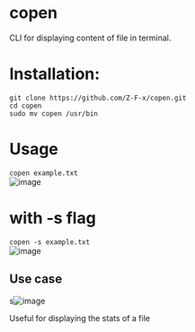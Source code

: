 # copen
CLI for displaying content of file in terminal. 

# Installation: 
`git clone https://github.com/Z-F-x/copen.git`\
`cd copen`\
`sudo mv copen /usr/bin`

# Usage
`copen example.txt`\
![image](https://github.com/user-attachments/assets/6389905f-d470-480a-9b7c-7d42d973118d)

# with -s flag 
`copen -s example.txt`\
![image](https://github.com/user-attachments/assets/c4471d0e-1734-4560-86b6-08fc8754354e)

## Use case
s![image](https://github.com/user-attachments/assets/280899eb-ac32-4cbc-bbde-bbf38b9e65bc)

Useful for displaying the stats of a file
